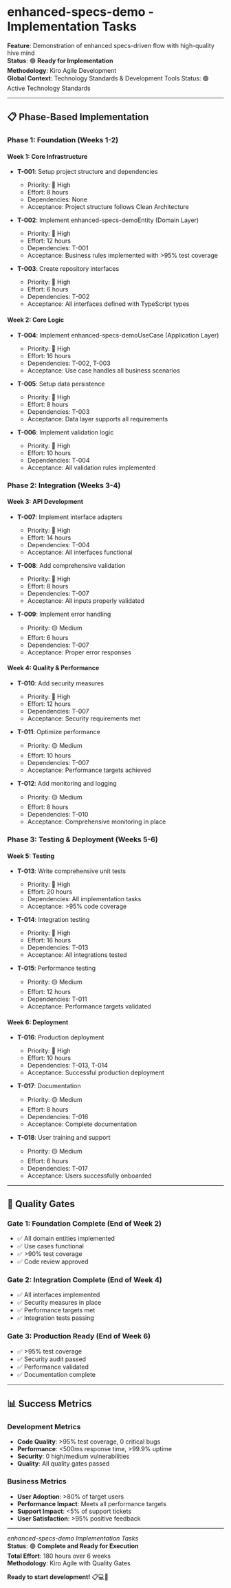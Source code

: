 # enhanced-specs-demo - Implementation Tasks

**Feature**: Demonstration of enhanced specs-driven flow with high-quality hive mind  
**Status**: 🟢 **Ready for Implementation**  
**Methodology**: Kiro Agile Development  
**Global Context**: Technology Standards & Development Tools  Status: 🟢 Active Technology Standards  

---

## 📋 **Phase-Based Implementation**

### **Phase 1: Foundation (Weeks 1-2)**

#### **Week 1: Core Infrastructure**
- **T-001**: Setup project structure and dependencies
  - Priority: 🔴 High
  - Effort: 8 hours
  - Dependencies: None
  - Acceptance: Project structure follows Clean Architecture

- **T-002**: Implement enhanced-specs-demoEntity (Domain Layer)
  - Priority: 🔴 High
  - Effort: 12 hours
  - Dependencies: T-001
  - Acceptance: Business rules implemented with >95% test coverage

- **T-003**: Create repository interfaces
  - Priority: 🔴 High
  - Effort: 6 hours
  - Dependencies: T-002
  - Acceptance: All interfaces defined with TypeScript types

#### **Week 2: Core Logic**
- **T-004**: Implement enhanced-specs-demoUseCase (Application Layer)
  - Priority: 🔴 High
  - Effort: 16 hours
  - Dependencies: T-002, T-003
  - Acceptance: Use case handles all business scenarios

- **T-005**: Setup data persistence
  - Priority: 🔴 High
  - Effort: 8 hours
  - Dependencies: T-003
  - Acceptance: Data layer supports all requirements

- **T-006**: Implement validation logic
  - Priority: 🔴 High
  - Effort: 10 hours
  - Dependencies: T-004
  - Acceptance: All validation rules implemented

### **Phase 2: Integration (Weeks 3-4)**

#### **Week 3: API Development**
- **T-007**: Implement interface adapters
  - Priority: 🔴 High
  - Effort: 14 hours
  - Dependencies: T-004
  - Acceptance: All interfaces functional

- **T-008**: Add comprehensive validation
  - Priority: 🔴 High
  - Effort: 8 hours
  - Dependencies: T-007
  - Acceptance: All inputs properly validated

- **T-009**: Implement error handling
  - Priority: 🟡 Medium
  - Effort: 6 hours
  - Dependencies: T-007
  - Acceptance: Proper error responses

#### **Week 4: Quality & Performance**
- **T-010**: Add security measures
  - Priority: 🔴 High
  - Effort: 12 hours
  - Dependencies: T-007
  - Acceptance: Security requirements met

- **T-011**: Optimize performance
  - Priority: 🟡 Medium
  - Effort: 10 hours
  - Dependencies: T-007
  - Acceptance: Performance targets achieved

- **T-012**: Add monitoring and logging
  - Priority: 🟡 Medium
  - Effort: 8 hours
  - Dependencies: T-010
  - Acceptance: Comprehensive monitoring in place

### **Phase 3: Testing & Deployment (Weeks 5-6)**

#### **Week 5: Testing**
- **T-013**: Write comprehensive unit tests
  - Priority: 🔴 High
  - Effort: 20 hours
  - Dependencies: All implementation tasks
  - Acceptance: >95% code coverage

- **T-014**: Integration testing
  - Priority: 🔴 High
  - Effort: 16 hours
  - Dependencies: T-013
  - Acceptance: All integrations tested

- **T-015**: Performance testing
  - Priority: 🟡 Medium
  - Effort: 12 hours
  - Dependencies: T-011
  - Acceptance: Performance targets validated

#### **Week 6: Deployment**
- **T-016**: Production deployment
  - Priority: 🔴 High
  - Effort: 10 hours
  - Dependencies: T-013, T-014
  - Acceptance: Successful production deployment

- **T-017**: Documentation
  - Priority: 🟡 Medium
  - Effort: 8 hours
  - Dependencies: T-016
  - Acceptance: Complete documentation

- **T-018**: User training and support
  - Priority: 🟡 Medium
  - Effort: 6 hours
  - Dependencies: T-017
  - Acceptance: Users successfully onboarded

---

## 🎯 **Quality Gates**

### **Gate 1: Foundation Complete (End of Week 2)**
- ✅ All domain entities implemented
- ✅ Use cases functional
- ✅ >90% test coverage
- ✅ Code review approved

### **Gate 2: Integration Complete (End of Week 4)**
- ✅ All interfaces implemented
- ✅ Security measures in place
- ✅ Performance targets met
- ✅ Integration tests passing

### **Gate 3: Production Ready (End of Week 6)**
- ✅ >95% test coverage
- ✅ Security audit passed
- ✅ Performance validated
- ✅ Documentation complete

---

## 📊 **Success Metrics**

### **Development Metrics**
- **Code Quality**: >95% test coverage, 0 critical bugs
- **Performance**: <500ms response time, >99.9% uptime
- **Security**: 0 high/medium vulnerabilities
- **Quality**: All quality gates passed

### **Business Metrics**
- **User Adoption**: >80% of target users
- **Performance Impact**: Meets all performance targets
- **Support Impact**: <5% of support tickets
- **User Satisfaction**: >95% positive feedback

---

*enhanced-specs-demo Implementation Tasks*  
**Status**: 🟢 **Complete and Ready for Execution**  
**Total Effort**: 180 hours over 6 weeks  
**Methodology**: Kiro Agile with Quality Gates  

**Ready to start development!** 📋💻🚀